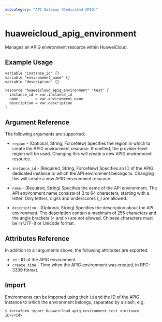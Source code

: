 ```yaml
---
subcategory: "API Gateway (Dedicated APIG)"
---
```


# huaweicloud_apig_environment

Manages an APIG environment resource within HuaweiCloud.

## Example Usage

```hcl
variable "instance_id" {}
variable "environment_name" {}
variable "description" {}

resource "huaweicloud_apig_environment" "test" {
  instance_id = var.instance_id
  name        = var.environment_name
  description = var.description
}
```

## Argument Reference

The following arguments are supported:

* `region` - (Optional, String, ForceNew) Specifies the region in which to create the APIG environment resource. If
  omitted, the provider-level region will be used. Changing this will create a new APIG environment resource.

* `instance_id` - (Required, String, ForceNew) Specifies an ID of the APIG dedicated instance to which the API
  environment belongs to. Changing this will create a new APIG environment resource.

* `name` - (Required, String) Specifies the name of the API environment. The API environment name consists of 3 to 64
  characters, starting with a letter. Only letters, digits and underscores (_) are allowed.

* `description` - (Optional, String) Specifies the description about the API environment. The description contain a
  maximum of 255 characters and the angle brackets (< and >) are not allowed. Chinese characters must be in UTF-8 or
  Unicode format.

## Attributes Reference

In addition to all arguments above, the following attributes are exported:

* `id` - ID of the APIG environment.
* `create_time` - Time when the APIG environment was created, in RFC-3339 format.

## Import

Environments can be imported using their `id` and the ID of the APIG instance to which the environment belongs,
separated by a slash, e.g.

```
$ terraform import huaweicloud_apig_environment.test <instance ID>/<id>
```
